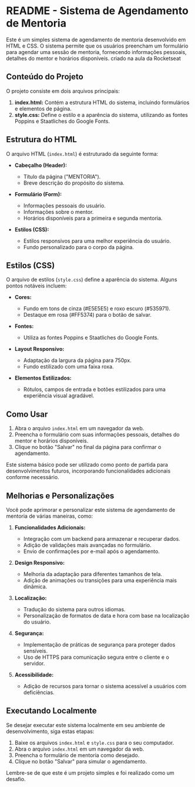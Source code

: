 # README - Sistema de Agendamento de Mentoria

Este é um simples sistema de agendamento de mentoria desenvolvido em HTML e CSS. O sistema permite que os usuários preencham um formulário para agendar uma sessão de mentoria, fornecendo informações pessoais, detalhes do mentor e horários disponíveis.
criado na aula da Rocketseat
## Conteúdo do Projeto

O projeto consiste em dois arquivos principais:

1. **index.html:** Contém a estrutura HTML do sistema, incluindo formulários e elementos de página.
2. **style.css:** Define o estilo e a aparência do sistema, utilizando as fontes Poppins e Staatliches do Google Fonts.

## Estrutura do HTML

O arquivo HTML (`index.html`) é estruturado da seguinte forma:

- **Cabeçalho (Header):**
  - Título da página ("MENTORIA").
  - Breve descrição do propósito do sistema.

- **Formulário (Form):**
  - Informações pessoais do usuário.
  - Informações sobre o mentor.
  - Horários disponíveis para a primeira e segunda mentoria.

- **Estilos (CSS):**
  - Estilos responsivos para uma melhor experiência do usuário.
  - Fundo personalizado para o corpo da página.

## Estilos (CSS)

O arquivo de estilos (`style.css`) define a aparência do sistema. Alguns pontos notáveis incluem:

- **Cores:**
  - Fundo em tons de cinza (#E5E5E5) e roxo escuro (#535971).
  - Destaque em rosa (#FF5374) para o botão de salvar.

- **Fontes:**
  - Utiliza as fontes Poppins e Staatliches do Google Fonts.

- **Layout Responsivo:**
  - Adaptação da largura da página para 750px.
  - Fundo estilizado com uma faixa roxa.

- **Elementos Estilizados:**
  - Rótulos, campos de entrada e botões estilizados para uma experiência visual agradável.

## Como Usar

1. Abra o arquivo `index.html` em um navegador da web.
2. Preencha o formulário com suas informações pessoais, detalhes do mentor e horários disponíveis.
3. Clique no botão "Salvar" no final da página para confirmar o agendamento.

Este sistema básico pode ser utilizado como ponto de partida para desenvolvimentos futuros, incorporando funcionalidades adicionais conforme necessário.

## Melhorias e Personalizações

Você pode aprimorar e personalizar este sistema de agendamento de mentoria de várias maneiras, como:

1. **Funcionalidades Adicionais:**
   - Integração com um backend para armazenar e recuperar dados.
   - Adição de validações mais avançadas no formulário.
   - Envio de confirmações por e-mail após o agendamento.

2. **Design Responsivo:**
   - Melhoria da adaptação para diferentes tamanhos de tela.
   - Adição de animações ou transições para uma experiência mais dinâmica.

3. **Localização:**
   - Tradução do sistema para outros idiomas.
   - Personalização de formatos de data e hora com base na localização do usuário.

4. **Segurança:**
   - Implementação de práticas de segurança para proteger dados sensíveis.
   - Uso de HTTPS para comunicação segura entre o cliente e o servidor.

5. **Acessibilidade:**
   - Adição de recursos para tornar o sistema acessível a usuários com deficiências.

## Executando Localmente

Se desejar executar este sistema localmente em seu ambiente de desenvolvimento, siga estas etapas:

1. Baixe os arquivos `index.html` e `style.css` para o seu computador.
2. Abra o arquivo `index.html` em um navegador da web.
3. Preencha o formulário de mentoria como desejado.
4. Clique no botão "Salvar" para simular o agendamento.

Lembre-se de que este é um projeto simples e foi realizado como um desafio.
